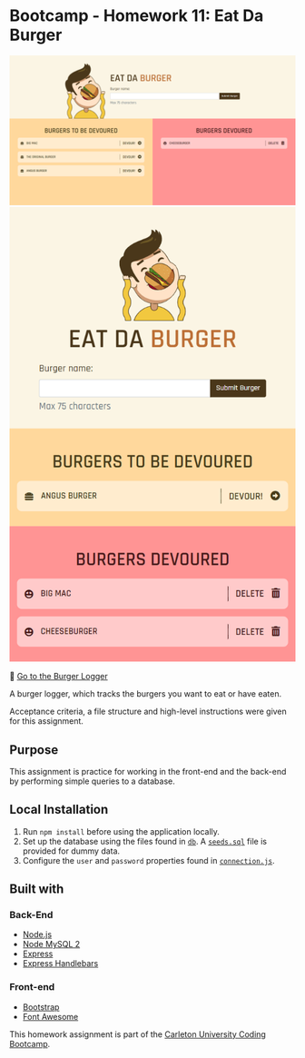 # Bootcamp - Homework 11: Eat Da Burger

![Burger logger preview](./img/burger-logger-preview.png)
![Burger logger preview](./img/burger-logger-mobile.png)

:link: [Go to the Burger Logger](https://fast-oasis-01993.herokuapp.com/index)

A burger logger, which tracks the burgers you want to eat or have eaten.

Acceptance criteria, a file structure and high-level instructions were given for this assignment.

## Purpose
This assignment is practice for working in the front-end and the back-end by performing simple queries to a database.

## Local Installation
1. Run `npm install` before using the application locally.
2. Set up the database using the files found in [`db`](./db). A [`seeds.sql`](./db/seeds.sql) file is provided for dummy data.
3. Configure the `user` and `password` properties found in [`connection.js`](./config/connection.js).

## Built with
### Back-End
- [Node.js](https://nodejs.org/en/)
- [Node MySQL 2](https://www.npmjs.com/package/mysql2)
- [Express](https://expressjs.com/)
- [Express Handlebars](https://www.npmjs.com/package/express-handlebars)

### Front-end
- [Bootstrap](https://getbootstrap.com/)
- [Font Awesome](https://fontawesome.com/)

This homework assignment is part of the [Carleton University Coding Bootcamp](https://bootcamp.carleton.ca/).